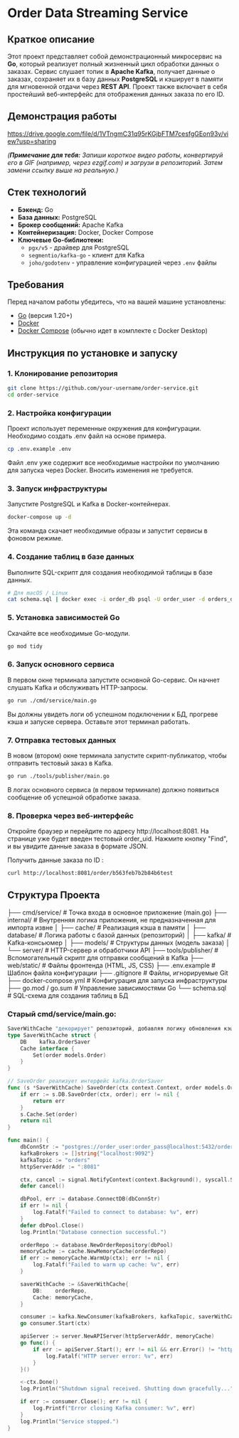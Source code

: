# Order Data Streaming Service

## Краткое описание

Этот проект представляет собой демонстрационный микросервис на **Go**, который реализует полный жизненный цикл обработки данных о заказах. Сервис слушает топик в **Apache Kafka**, получает данные о заказах, сохраняет их в базу данных **PostgreSQL** и кэширует в памяти для мгновенной отдачи через **REST API**. Проект также включает в себя простейший веб-интерфейс для отображения данных заказа по его ID.

## Демонстрация работы

https://drive.google.com/file/d/1VTngmC31q95rKGjbFTM7cesfgGEon93v/view?usp=sharing

*(**Примечание для тебя:** Запиши короткое видео работы, конвертируй его в GIF (например, через ezgif.com) и загрузи в репозиторий. Затем замени ссылку выше на реальную.)*

## Стек технологий

*   **Бэкенд:** Go
*   **База данных:** PostgreSQL
*   **Брокер сообщений:** Apache Kafka
*   **Контейнеризация:** Docker, Docker Compose
*   **Ключевые Go-библиотеки:**
    *   `pgx/v5` - драйвер для PostgreSQL
    *   `segmentio/kafka-go` - клиент для Kafka
    *   `joho/godotenv` - управление конфигурацией через `.env` файлы

## Требования

Перед началом работы убедитесь, что на вашей машине установлены:

*   [Go](https://go.dev/doc/install) (версия 1.20+)
*   [Docker](https://www.docker.com/products/docker-desktop/)
*   [Docker Compose](httpsf//docs.docker.com/compose/install/) (обычно идет в комплекте с Docker Desktop)

## Инструкция по установке и запуску

### 1. Клонирование репозитория

```bash
git clone https://github.com/your-username/order-service.git
cd order-service
```

### 2. Настройка конфигурации
Проект использует переменные окружения для конфигурации. Необходимо создать .env файл на основе примера.

```bash
cp .env.example .env
```
Файл .env уже содержит все необходимые настройки по умолчанию для запуска через Docker. Вносить изменения не требуется.

### 3. Запуск инфраструктуры
Запустите PostgreSQL и Kafka в Docker-контейнерах.

```bash
docker-compose up -d
```
Эта команда скачает необходимые образы и запустит сервисы в фоновом режиме.

### 4. Создание таблиц в базе данных
Выполните SQL-скрипт для создания необходимой таблицы в базе данных.

```bash
# Для macOS / Linux
cat schema.sql | docker exec -i order_db psql -U order_user -d orders_db
```

### 5. Установка зависимостей Go
Скачайте все необходимые Go-модули.

```bash
go mod tidy
```
### 6. Запуск основного сервиса
В первом окне терминала запустите основной Go-сервис. Он начнет слушать Kafka и обслуживать HTTP-запросы.

```bash
go run ./cmd/service/main.go
```

Вы должны увидеть логи об успешном подключении к БД, прогреве кэша и запуске сервера. Оставьте этот терминал работать.

### 7. Отправка тестовых данных
В новом (втором) окне терминала запустите скрипт-публикатор, чтобы отправить тестовый заказ в Kafka.

```bash
go run ./tools/publisher/main.go
```

В логах основного сервиса (в первом терминале) должно появиться сообщение об успешной обработке заказа.

### 8. Проверка через веб-интерфейс
Откройте браузер и перейдите по адресу http://localhost:8081.
На странице уже будет введен тестовый order_uid. Нажмите кнопку "Find", и вы увидите данные заказа в формате JSON.

Получить данные заказа по ID : 
```bash
curl http://localhost:8081/order/b563feb7b2b84b6test
```

## Структура Проекта

├── cmd/service/            # Точка входа в основное приложение (main.go)
├── internal/               # Внутренняя логика приложения, не предназначенная для импорта извне
│   ├── cache/              # Реализация кэша в памяти
│   ├── database/           # Логика работы с базой данных (репозиторий)
│   ├── kafka/              # Kafka-консьюмер
│   ├── models/             # Структуры данных (модель заказа)
│   └── server/             # HTTP-сервер и обработчики API
├── tools/publisher/        # Вспомогательный скрипт для отправки сообщений в Kafka
├── web/static/             # Файлы фронтенда (HTML, JS, CSS)
├── .env.example            # Шаблон файла конфигурации
├── .gitignore              # Файлы, игнорируемые Git
├── docker-compose.yml      # Конфигурация для запуска инфраструктуры
├── go.mod / go.sum         # Управление зависимостями Go
└── schema.sql              # SQL-схема для создания таблиц в БД

### Старый cmd/service/main.go: 


```go
SaverWithCache "декорирует" репозиторий, добавляя логику обновления кэша.
type SaverWithCache struct {
	DB    kafka.OrderSaver
	Cache interface {
		Set(order models.Order)
	}
}

// SaveOrder реализует интерфейс kafka.OrderSaver
func (s *SaverWithCache) SaveOrder(ctx context.Context, order models.Order) error {
	if err := s.DB.SaveOrder(ctx, order); err != nil {
		return err
	}
	s.Cache.Set(order)
	return nil
}

func main() {
	dbConnStr := "postgres://order_user:order_pass@localhost:5432/orders_db?sslmode=disable"
	kafkaBrokers := []string{"localhost:9092"}
	kafkaTopic := "orders"
	httpServerAddr := ":8081"

	ctx, cancel := signal.NotifyContext(context.Background(), syscall.SIGINT, syscall.SIGTERM)
	defer cancel()

	dbPool, err := database.ConnectDB(dbConnStr)
	if err != nil {
		log.Fatalf("Failed to connect to database: %v", err)
	}
	defer dbPool.Close()
	log.Println("Database connection successful.")

	orderRepo := database.NewOrderRepository(dbPool)
	memoryCache := cache.NewMemoryCache(orderRepo)
	if err := memoryCache.WarmUp(ctx); err != nil {
		log.Fatalf("Failed to warm up cache: %v", err)
	}

	saverWithCache := &SaverWithCache{
		DB:    orderRepo,
		Cache: memoryCache,
	}

	consumer := kafka.NewConsumer(kafkaBrokers, kafkaTopic, saverWithCache)
	go consumer.Start(ctx)

	apiServer := server.NewAPIServer(httpServerAddr, memoryCache)
	go func() {
		if err := apiServer.Start(); err != nil && err.Error() != "http: Server closed" {
			log.Fatalf("HTTP server error: %v", err)
		}
	}()

	<-ctx.Done()
	log.Println("Shutdown signal received. Shutting down gracefully...")

	if err := consumer.Close(); err != nil {
		log.Printf("Error closing Kafka consumer: %v", err)
	}
	log.Println("Service stopped.")
}
```
